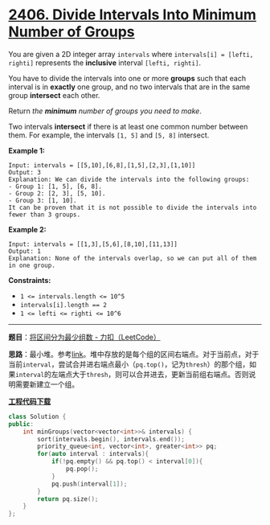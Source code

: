 # [2406. Divide Intervals Into Minimum Number of Groups](https://leetcode.com/problems/divide-intervals-into-minimum-number-of-groups/)

You are given a 2D integer array `intervals` where `intervals[i] = [lefti, righti]` represents the **inclusive** interval `[lefti, righti]`.

You have to divide the intervals into one or more **groups** such that each interval is in **exactly** one group, and no two intervals that are in the same group **intersect** each other.

Return *the **minimum** number of groups you need to make*.

Two intervals **intersect** if there is at least one common number between them. For example, the intervals `[1, 5]` and `[5, 8]` intersect.

**Example 1:**

```
Input: intervals = [[5,10],[6,8],[1,5],[2,3],[1,10]]
Output: 3
Explanation: We can divide the intervals into the following groups:
- Group 1: [1, 5], [6, 8].
- Group 2: [2, 3], [5, 10].
- Group 3: [1, 10].
It can be proven that it is not possible to divide the intervals into fewer than 3 groups.
```

**Example 2:**

```
Input: intervals = [[1,3],[5,6],[8,10],[11,13]]
Output: 1
Explanation: None of the intervals overlap, so we can put all of them in one group.
```

**Constraints:**

- `1 <= intervals.length <= 10^5`
- `intervals[i].length == 2`
- `1 <= lefti <= righti <= 10^6`

-----

**题目**：[将区间分为最少组数 - 力扣（LeetCode）](https://leetcode.cn/problems/divide-intervals-into-minimum-number-of-groups/)

**思路**：最小堆。参考[link](https://leetcode.com/problems/divide-intervals-into-minimum-number-of-groups/discuss/2560020/Min-Heap)。堆中存放的是每个组的区间右端点。对于当前点，对于当前`interval`，尝试合并进右端点最小（`pq.top()`，记为`thresh`）的那个组，如果`interval`的左端点大于`thresh`，则可以合并进去，更新当前组右端点。否则说明需要新建立一个组。

[**工程代码下载**](https://github.com/shenkh/leetcode)

```cpp
class Solution {
public:
    int minGroups(vector<vector<int>>& intervals) {
        sort(intervals.begin(), intervals.end());
        priority_queue<int, vector<int>, greater<int>> pq;
        for(auto interval : intervals){
            if(!pq.empty() && pq.top() < interval[0]){
                pq.pop();
            }
            pq.push(interval[1]);
        }
        return pq.size();
    }
};
```
